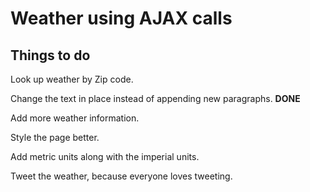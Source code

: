 <h1>Weather using AJAX calls</h1>

<h2>Things to do</h2>

Look up weather by Zip code. 

Change the text in place instead of appending new paragraphs. **DONE**

Add more weather information.

Style the page better.

Add metric units along with the imperial units.

Tweet the weather, because everyone loves tweeting.
